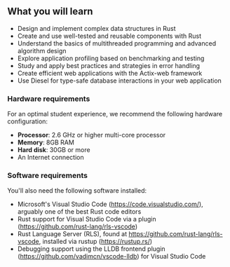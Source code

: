 


## What you will learn
* Design and implement complex data structures in Rust
* Create and use well-tested and reusable components with Rust
* Understand the basics of multithreaded programming and advanced algorithm design
* Explore application profiling based on benchmarking and testing
* Study and apply best practices and strategies in error handling
* Create efficient web applications with the Actix-web framework
* Use Diesel for type-safe database interactions in your web application




### Hardware requirements
For an optimal student experience, we recommend the following hardware configuration:
* **Processor**: 2.6 GHz or higher multi-core processor
* **Memory**: 8GB RAM
* **Hard disk**: 30GB or more
* An Internet connection



### Software requirements
You'll also need the following software installed:
* Microsoft's Visual Studio Code (https://code.visualstudio.com/), arguably one of the best Rust code editors
* Rust support for Visual Studio Code via a plugin (https://github.com/rust-lang/rls-vscode)
* Rust Language Server (RLS), found at https://github.com/rust-lang/rls-vscode, installed via rustup (https://rustup.rs/)
* Debugging support using the LLDB frontend plugin (https://github.com/vadimcn/vscode-lldb) for Visual Studio Code
